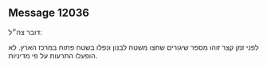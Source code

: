 ## Message 12036

דובר צה״ל:

לפני זמן קצר זוהו מספר שיגורים שחצו משטח לבנון ונפלו בשטח פתוח במרכז הארץ. לא הופעלו התרעות על פי מדיניות.

